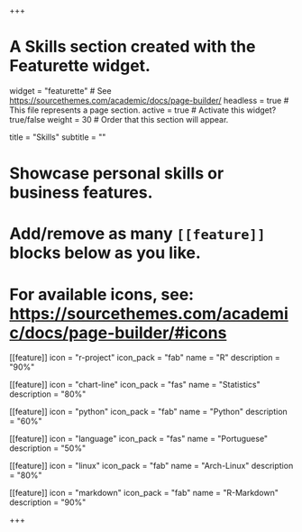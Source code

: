 +++
# A Skills section created with the Featurette widget.
widget = "featurette"  # See https://sourcethemes.com/academic/docs/page-builder/
headless = true  # This file represents a page section.
active = true  # Activate this widget? true/false
weight = 30  # Order that this section will appear.

title = "Skills"
subtitle = ""

# Showcase personal skills or business features.
# 
# Add/remove as many `[[feature]]` blocks below as you like.
# 
# For available icons, see: https://sourcethemes.com/academic/docs/page-builder/#icons

[[feature]]
  icon = "r-project"
  icon_pack = "fab"
  name = "R"
  description = "90%"
  
[[feature]]
  icon = "chart-line"
  icon_pack = "fas"
  name = "Statistics"
  description = "80%"  
  
[[feature]]
  icon = "python"
  icon_pack = "fab"
  name = "Python"
  description = "60%"
  
[[feature]]
  icon = "language"
  icon_pack = "fas"
  name = "Portuguese"
  description = "50%"
  
[[feature]]
  icon = "linux"
  icon_pack = "fab"
  name = "Arch-Linux"
  description = "80%"
  
[[feature]]
  icon = "markdown"
  icon_pack = "fab"
  name = "R-Markdown"
  description = "90%"

+++
